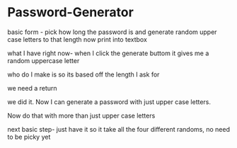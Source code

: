 # Password-Generator

basic form -
pick how long the password is and generate random upper case letters to that length
now print into textbox

what I have right now-
when I click the generate buttom it gives me a random uppercase letter

who do I make is so its based off the length I ask for

we need a return

we did it. Now I can generate a password with just upper case letters.

Now do that with more than just upper case letters

next basic step-
just have it so it take all the four different randoms, no need to be picky yet
